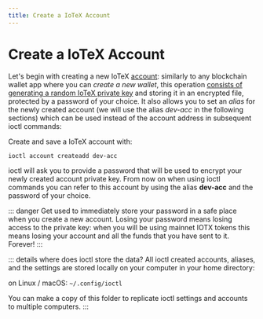 ```yaml
---
title: Create a IoTeX Account
---
```


# Create a IoTeX Account

Let's begin with creating a new IoTeX [account](/introduction/account-concept): similarly to any blockchain wallet app where you can _create a new wallet_, this operation [consists of generating a random IoTeX private key](/introduction/account-concept.md#owned-accounts) and storing it in an encrypted file, protected by a password of your choice. It also allows you to set an _alias_ for the newly created account (we will use the alias _dev-acc_ in the following sections) which can be used instead of the account address in subsequent ioctl commands:

Create and save a IoTeX account with:

```
ioctl account createadd dev-acc
```

ioctl will ask you to provide a password that will be used to encrypt your newly created account private key. From now on when using ioctl commands you can refer to this account by using the alias **dev-acc** and the password of your choice.

::: danger
Get used to immediately store your password in a safe place when you create a new account. Losing your password means losing access to the private key: when you will be using mainnet IOTX tokens this means losing your account and all the funds that you have sent to it. Forever!
:::

::: details where does ioctl store the data?
All ioctl created accounts, aliases, and the settings are stored locally on your computer in your home directory:

on Linux / macOS:
`~/.config/ioctl`

You can make a copy of this folder to replicate ioctl settings and accounts to multiple computers.
:::
